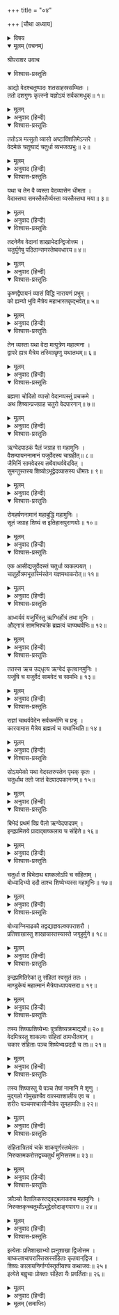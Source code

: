 +++
title = "०४"

+++
[चौथा अध्याय]



<details><summary>विषय</summary>

ऋग्वेदकी शाखाओंका विस्तार
</details>


<details open><summary>मूलम् (वचनम्)</summary>

श्रीपराशर उवाच
</details>

<details open><summary>विश्वास-प्रस्तुतिः</summary>

आद्यो वेदश्चतुष्पादः शतसाहस्रसम्मितः ।  
ततो दशगुणः कृत्स्नो यज्ञोऽयं सर्वकामधुक्॥ १॥
</details>

<details><summary>मूलम्</summary>

आद्यो वेदश्चतुष्पादः शतसाहस्रसम्मितः ।  
ततो दशगुणः कृत्स्नो यज्ञोऽयं सर्वकामधुक्॥ १॥
</details>

<details><summary>अनुवाद (हिन्दी)</summary>

श्रीपराशरजी  बोले—सृष्टिके आदिमें ईश्वरसे आविर्भूत वेद ऋक्-यजुः आदि चार पादोंसे युक्त और एक लक्ष मन्त्रवाला था । उसीसे समस्त कामनाओंको देनेवाले अग्निहोत्रादि दस प्रकारके यज्ञोंका प्रचार हुआ॥ १॥
</details>

<details open><summary>विश्वास-प्रस्तुतिः</summary>

ततोऽत्र मत्सुतो व्यासो अष्टाविंशतिमेऽन्तरे ।  
वेदमेकं चतुष्पादं चतुर्धा व्यभजत्प्रभुः॥ २॥
</details>

<details><summary>मूलम्</summary>

ततोऽत्र मत्सुतो व्यासो अष्टाविंशतिमेऽन्तरे ।  
वेदमेकं चतुष्पादं चतुर्धा व्यभजत्प्रभुः॥ २॥
</details>

<details><summary>अनुवाद (हिन्दी)</summary>

तदनन्तर अट्ठाईसवें द्वापरयुगमें मेरे पुत्र कृष्णद्वैपायनने इस चतुष्पादयुक्त एक ही वेदके चार भाग किये॥ २॥
</details>

<details open><summary>विश्वास-प्रस्तुतिः</summary>

यथा च तेन वै व्यस्ता वेदव्यासेन धीमता ।  
वेदास्तथा समस्तैस्तैर्व्यस्ता व्यस्तैस्तथा मया॥ ३॥
</details>

<details><summary>मूलम्</summary>

यथा च तेन वै व्यस्ता वेदव्यासेन धीमता ।  
वेदास्तथा समस्तैस्तैर्व्यस्ता व्यस्तैस्तथा मया॥ ३॥
</details>

<details><summary>अनुवाद (हिन्दी)</summary>

परम बुद्धिमान् वेदव्यासने उनका जिस प्रकार विभाग किया है, ठीक उसी प्रकार अन्यान्य वेदव्यासोंने तथा मैंने भी पहले किया था॥ ३॥
</details>

<details open><summary>विश्वास-प्रस्तुतिः</summary>

तदनेनैव वेदानां शाखाभेदान्द्विजोत्तम ।  
चतुर्युगेषु पठितान्समस्तेष्ववधारय॥ ४॥
</details>

<details><summary>मूलम्</summary>

तदनेनैव वेदानां शाखाभेदान्द्विजोत्तम ।  
चतुर्युगेषु पठितान्समस्तेष्ववधारय॥ ४॥
</details>

<details><summary>अनुवाद (हिन्दी)</summary>

अतः हे द्विज! समस्त चतुर्युगोंमें इन्हीं शाखाभेदोंसे वेदका पाठ होता है—ऐसा जानो॥ ४॥
</details>

<details open><summary>विश्वास-प्रस्तुतिः</summary>

कृष्णद्वैपायनं व्यासं विद्धि नारायणं प्रभुम् ।  
को ह्यन्यो भुवि मैत्रेय महाभारतकृद्भवेत्॥ ५॥
</details>

<details><summary>मूलम्</summary>

कृष्णद्वैपायनं व्यासं विद्धि नारायणं प्रभुम् ।  
को ह्यन्यो भुवि मैत्रेय महाभारतकृद्भवेत्॥ ५॥
</details>

<details><summary>अनुवाद (हिन्दी)</summary>

भगवान‍् कृष्णद्वैपायनको तुम साक्षात् नारायण ही समझो, क्योंकि हे मैत्रेय! संसारमें नारायणके अतिरिक्त और कौन महाभारतका रचयिता हो सकता है?॥ ५॥
</details>

<details open><summary>विश्वास-प्रस्तुतिः</summary>

तेन व्यस्ता यथा वेदा मत्पुत्रेण महात्मना ।  
द्वापरे ह्यत्र मैत्रेय तस्मिञ्छृणु यथातथम्॥ ६॥
</details>

<details><summary>मूलम्</summary>

तेन व्यस्ता यथा वेदा मत्पुत्रेण महात्मना ।  
द्वापरे ह्यत्र मैत्रेय तस्मिञ्छृणु यथातथम्॥ ६॥
</details>

<details><summary>अनुवाद (हिन्दी)</summary>

हे मैत्रेय! द्वापरयुगमें मेरे पुत्र महात्मा कृष्णद्वैपायनने जिस प्रकार वेदोंका विभाग किया था वह यथावत् सुनो॥ ६॥
</details>

<details open><summary>विश्वास-प्रस्तुतिः</summary>

ब्रह्मणा चोदितो व्यासो वेदान्व्यस्तुं प्रचक्रमे ।  
अथ शिष्यान्प्रजग्राह चतुरो वेदपारगान्॥ ७॥
</details>

<details><summary>मूलम्</summary>

ब्रह्मणा चोदितो व्यासो वेदान्व्यस्तुं प्रचक्रमे ।  
अथ शिष्यान्प्रजग्राह चतुरो वेदपारगान्॥ ७॥
</details>

<details><summary>अनुवाद (हिन्दी)</summary>

जब ब्रह्माजीकी प्रेरणासे व्यासजीने वेदोंका विभाग करनेका उपक्रम किया, तो उन्होंने वेदका अन्ततक अध्ययन करनेमें समर्थ चार ऋषियोंको शिष्य बनाया॥ ७॥
</details>

<details open><summary>विश्वास-प्रस्तुतिः</summary>

ऋग्वेदपाठकं पैलं जग्राह स महामुनिः ।  
वैशम्पायननामानं यजुर्वेदस्य चाग्रहीत्॥ ८॥  
जैमिनिं सामवेदस्य तथैवाथर्ववेदवित् ।  
सुमन्तुस्तस्य शिष्योऽभूद्वेदव्यासस्य धीमतः॥ ९॥
</details>

<details><summary>मूलम्</summary>

ऋग्वेदपाठकं पैलं जग्राह स महामुनिः ।  
वैशम्पायननामानं यजुर्वेदस्य चाग्रहीत्॥ ८॥  
जैमिनिं सामवेदस्य तथैवाथर्ववेदवित् ।  
सुमन्तुस्तस्य शिष्योऽभूद्वेदव्यासस्य धीमतः॥ ९॥
</details>

<details><summary>अनुवाद (हिन्दी)</summary>

उनमेंसे उन महामुनिने पैलको ऋग्वेद, वैशम्पायनको यजुर्वेद और जैमिनिको सामवेद पढ़ाया तथा उन मतिमान् व्यासजीका सुमन्तु नामक शिष्य अथर्ववेदका ज्ञाता हुआ॥ ८-९॥
</details>

<details open><summary>विश्वास-प्रस्तुतिः</summary>

रोमहर्षणनामानं महाबुद्धिं महामुनिः ।  
सूतं जग्राह शिष्यं स इतिहासपुराणयोः॥ १०॥
</details>

<details><summary>मूलम्</summary>

रोमहर्षणनामानं महाबुद्धिं महामुनिः ।  
सूतं जग्राह शिष्यं स इतिहासपुराणयोः॥ १०॥
</details>

<details><summary>अनुवाद (हिन्दी)</summary>

इनके सिवा सूतजातीय महाबुद्धिमान् रोमहर्षणको महामुनि व्यासजीने अपने इतिहास और पुराणके विद्यार्थीरूपसे ग्रहण किया॥ १०॥
</details>

<details open><summary>विश्वास-प्रस्तुतिः</summary>

एक आसीद्यजुर्वेदस्तं चतुर्धा व्यकल्पयत् ।  
चातुर्होत्रमभूत्तस्मिंस्तेन यज्ञमथाकरोत्॥ ११॥
</details>

<details><summary>मूलम्</summary>

एक आसीद्यजुर्वेदस्तं चतुर्धा व्यकल्पयत् ।  
चातुर्होत्रमभूत्तस्मिंस्तेन यज्ञमथाकरोत्॥ ११॥
</details>

<details><summary>अनुवाद (हिन्दी)</summary>

पूर्वकालमें यजुर्वेद एक ही था । उसके उन्होंने चार विभाग किये, अतः उसमें चातुर्होत्रकी प्रवृत्ति हुई और इस चातुर्होत्र-विधिसे ही उन्होंने यज्ञानुष्ठानकी व्यवस्था की॥ ११॥
</details>

<details open><summary>विश्वास-प्रस्तुतिः</summary>

आध्वर्यवं यजुर्भिस्तु ऋग्भिर्होत्रं तथा मुनिः ।  
औद‍्गात्रं सामभिश्चक्रे ब्रह्मत्वं चाप्यथर्वभिः॥ १२॥
</details>

<details><summary>मूलम्</summary>

आध्वर्यवं यजुर्भिस्तु ऋग्भिर्होत्रं तथा मुनिः ।  
औद‍्गात्रं सामभिश्चक्रे ब्रह्मत्वं चाप्यथर्वभिः॥ १२॥
</details>

<details><summary>अनुवाद (हिन्दी)</summary>

व्यासजीने यजुःसे अध्वर्युके, ऋक‍‍्से होताके, सामसे उद‍्गाताके तथा अथर्ववेदसे ब्रह्माके कर्मकी स्थापना की॥ १२॥
</details>

<details open><summary>विश्वास-प्रस्तुतिः</summary>

ततस्स ऋच उद्‍धृत्य ऋग्वेदं कृतवान‍्मुनिः ।  
यजूंषि च यजुर्वेदं सामवेदं च सामभिः॥ १३॥
</details>

<details><summary>मूलम्</summary>

ततस्स ऋच उद्‍धृत्य ऋग्वेदं कृतवान‍्मुनिः ।  
यजूंषि च यजुर्वेदं सामवेदं च सामभिः॥ १३॥
</details>

<details><summary>अनुवाद (हिन्दी)</summary>

तदनन्तर उन्होंने ऋक् तथा यजुःश्रुतियोंका उद्धार करके ऋग्वेद एवं यजुर्वेदकी और सामश्रुतियोंसे सामवेदकी रचना की॥ १३॥
</details>

<details open><summary>विश्वास-प्रस्तुतिः</summary>

राज्ञां चाथर्ववेदेन सर्वकर्माणि च प्रभुः ।  
कारयामास मैत्रेय ब्रह्मत्वं च यथास्थिति॥ १४॥
</details>

<details><summary>मूलम्</summary>

राज्ञां चाथर्ववेदेन सर्वकर्माणि च प्रभुः ।  
कारयामास मैत्रेय ब्रह्मत्वं च यथास्थिति॥ १४॥
</details>

<details><summary>अनुवाद (हिन्दी)</summary>

हे मैत्रेय! अथर्ववेदके द्वारा भगवान‍् व्यासजीने सम्पूर्ण राज-कर्म और ब्रह्मत्वकी यथावत् व्यवस्था की॥ १४॥
</details>

<details open><summary>विश्वास-प्रस्तुतिः</summary>

सोऽयमेको यथा वेदस्तरुस्तेन पृथक् कृतः ।  
चतुर्धाथ ततो जातं वेदपादपकाननम्॥ १५॥
</details>

<details><summary>मूलम्</summary>

सोऽयमेको यथा वेदस्तरुस्तेन पृथक् कृतः ।  
चतुर्धाथ ततो जातं वेदपादपकाननम्॥ १५॥
</details>

<details><summary>अनुवाद (हिन्दी)</summary>

इस प्रकार व्यासजीने वेदरूप एक वृक्षके चार विभाग कर दिये फिर विभक्त हुए उन चारोंसे वेदरूपी वृक्षोंका वन उत्पन्न हुआ॥ १५॥
</details>

<details open><summary>विश्वास-प्रस्तुतिः</summary>

बिभेदं प्रथमं विप्र पैलो ऋग्वेदपादपम् ।  
इन्द्रप्रमितये प्रादाद‍्बाष्कलाय च संहिते॥ १६॥
</details>

<details><summary>मूलम्</summary>

बिभेदं प्रथमं विप्र पैलो ऋग्वेदपादपम् ।  
इन्द्रप्रमितये प्रादाद‍्बाष्कलाय च संहिते॥ १६॥
</details>

<details><summary>अनुवाद (हिन्दी)</summary>

हे विप्र! पहले पैलने ऋग्वेदरूप वृक्षके दो विभाग किये और उन दोनों शाखाओंको अपने शिष्य इन्द्रप्रमिति और बाष्कलको पढ़ाया॥ १६॥
</details>

<details open><summary>विश्वास-प्रस्तुतिः</summary>

चतुर्धा स बिभेदाथ बाष्कलोऽपि च संहिताम् ।  
बोध्यादिभ्यो ददौ ताश्च शिष्येभ्यस्स महामुनिः॥ १७॥
</details>

<details><summary>मूलम्</summary>

चतुर्धा स बिभेदाथ बाष्कलोऽपि च संहिताम् ।  
बोध्यादिभ्यो ददौ ताश्च शिष्येभ्यस्स महामुनिः॥ १७॥
</details>

<details><summary>अनुवाद (हिन्दी)</summary>

फिर बाष्कलने भी अपनी शाखाके चार भाग किये और उन्हें बोध्य आदि अपने शिष्योंको दिया॥ १७॥
</details>

<details open><summary>विश्वास-प्रस्तुतिः</summary>

बोध्याग्निमाढकौ तद्वद्याज्ञवल्क्यपराशरौ ।  
प्रतिशाखास्तु शाखायास्तस्यास्ते जगृहुर्मुने॥ १८॥
</details>

<details><summary>मूलम्</summary>

बोध्याग्निमाढकौ तद्वद्याज्ञवल्क्यपराशरौ ।  
प्रतिशाखास्तु शाखायास्तस्यास्ते जगृहुर्मुने॥ १८॥
</details>

<details><summary>अनुवाद (हिन्दी)</summary>

हे मुने! बाष्कलकी शाखाकी उन चारों प्रतिशाखाओंको उनके शिष्य बोध्य, आग्निमाढक, याज्ञवल्क्य और पराशरने ग्रहण किया॥ १८॥
</details>

<details open><summary>विश्वास-प्रस्तुतिः</summary>

इन्द्रप्रमितिरेकां तु संहितां स्वसुतं ततः ।  
माण्डुकेयं महात्मानं मैत्रेयाध्यापयत्तदा॥ १९॥
</details>

<details><summary>मूलम्</summary>

इन्द्रप्रमितिरेकां तु संहितां स्वसुतं ततः ।  
माण्डुकेयं महात्मानं मैत्रेयाध्यापयत्तदा॥ १९॥
</details>

<details><summary>अनुवाद (हिन्दी)</summary>

हे मैत्रेयजी! इन्द्रप्रमितिने अपनी प्रतिशाखाको अपने पुत्र महात्मा माण्डुकेयको पढ़ाया॥ १९॥
</details>

<details open><summary>विश्वास-प्रस्तुतिः</summary>

तस्य शिष्यप्रशिष्येभ्यः पुत्रशिष्यक्रमाद्ययौ॥ २०॥  
वेदमित्रस्तु शाकल्यः संहितां तामधीतवान‍् ।  
चकार संहिताः पञ्च शिष्येभ्यःप्रददौ च ताः॥ २१॥
</details>

<details><summary>मूलम्</summary>

तस्य शिष्यप्रशिष्येभ्यः पुत्रशिष्यक्रमाद्ययौ॥ २०॥  
वेदमित्रस्तु शाकल्यः संहितां तामधीतवान‍् ।  
चकार संहिताः पञ्च शिष्येभ्यःप्रददौ च ताः॥ २१॥
</details>

<details><summary>अनुवाद (हिन्दी)</summary>

इस प्रकार शिष्य-प्रशिष्य-क्रमसे उस शाखाका उनके पुत्र और शिष्योंमें प्रचार हुआ । इस शिष्य-परम्परासे ही शाकल्य वेदमित्रने उस संहिताको पढ़ा और उसको पाँच अनुशाखाओंमें विभक्त कर अपने पाँच शिष्योंको पढ़ाया॥ २०-२१॥
</details>

<details open><summary>विश्वास-प्रस्तुतिः</summary>

तस्य शिष्यास्तु ये पञ्च तेषां नामानि मे शृणु ।  
मुद‍्गलो गोमुखश्चैव वात्स्यश्शालीय एव च ।  
शरीरः पञ्चमश्चासीन्मैत्रेय सुमहामतिः॥ २२॥
</details>

<details><summary>मूलम्</summary>

तस्य शिष्यास्तु ये पञ्च तेषां नामानि मे शृणु ।  
मुद‍्गलो गोमुखश्चैव वात्स्यश्शालीय एव च ।  
शरीरः पञ्चमश्चासीन्मैत्रेय सुमहामतिः॥ २२॥
</details>

<details><summary>अनुवाद (हिन्दी)</summary>

उसके जो पाँच शिष्य थे उनके नाम सुनो । हे मैत्रेय! वे मुद‍्गल, गोमुख, वात्स्य और शालीय तथा पाँचवें महामति शरीर थे॥ २२॥
</details>

<details open><summary>विश्वास-प्रस्तुतिः</summary>

संहितात्रितयं चक्रे शाकपूर्णस्तथेतरः ।  
निरुक्तमकरोत्तद्वच्चतुर्थं मुनिसत्तम॥ २३॥
</details>

<details><summary>मूलम्</summary>

संहितात्रितयं चक्रे शाकपूर्णस्तथेतरः ।  
निरुक्तमकरोत्तद्वच्चतुर्थं मुनिसत्तम॥ २३॥
</details>

<details><summary>अनुवाद (हिन्दी)</summary>

हे मुनिसत्तम! उनके एक दूसरे शिष्य शाकपूर्णने तीन वेदसंहिताओंकी तथा चौथे एक निरुक्त-ग्रन्थकी रचना की॥ २३॥
</details>

<details open><summary>विश्वास-प्रस्तुतिः</summary>

क्रौञ्चो वैतालिकस्तद‍्वद‍्बलाकश्च महामुनिः ।  
निरुक्तकृच्चतुर्थोऽभूद्वेदवेदाङ्गपारगः॥ २४॥
</details>

<details><summary>मूलम्</summary>

क्रौञ्चो वैतालिकस्तद‍्वद‍्बलाकश्च महामुनिः ।  
निरुक्तकृच्चतुर्थोऽभूद्वेदवेदाङ्गपारगः॥ २४॥
</details>

<details><summary>अनुवाद (हिन्दी)</summary>

[उन संहिताओंका अध्ययन करनेवाले उनके शिष्य] महामुनि क्रौंच, वैतालिक और बलाक थे तथा [निरुक्तका अध्ययन करनेवाले] एक चौथे शिष्य वेद-वेदांगके पारगामी निरुक्तकार हुए॥ २४॥
</details>

<details open><summary>विश्वास-प्रस्तुतिः</summary>

इत्येताः प्रतिशाखाभ्यो ह्यनुशाखा द्विजोत्तम ।  
बाष्कलश्चापरास्तिस्रस्संहिताः कृतवान‍्द्विज ।  
शिष्यः कालायनिर्गार्ग्यस्तृतीयश्च कथाजवः॥ २५॥  
इत्येते बह्वृचाः प्रोक्ताः संहिता यैः प्रवर्तिताः॥ २६॥
</details>

<details><summary>मूलम्</summary>

इत्येताः प्रतिशाखाभ्यो ह्यनुशाखा द्विजोत्तम ।  
बाष्कलश्चापरास्तिस्रस्संहिताः कृतवान‍्द्विज ।  
शिष्यः कालायनिर्गार्ग्यस्तृतीयश्च कथाजवः॥ २५॥  
इत्येते बह्वृचाः प्रोक्ताः संहिता यैः प्रवर्तिताः॥ २६॥
</details>

<details><summary>अनुवाद (हिन्दी)</summary>

इस प्रकार वेदरूपवृक्षकी प्रतिशाखाओंसे अनुशाखाओंकी उत्पत्ति हुई । हे द्विजोत्तम! बाष्कलने और भी तीन संहिताओंकी रचना की । उनके [उन संहिताओंको पढ़नेवाले] शिष्य कालायनि, गार्ग्य तथा कथाजव थे । इस प्रकार जिन्होंने संहिताओंकी रचना की वे बह्वृच कहलाये॥ २५-२६॥
</details>

<details><summary>मूलम् (समाप्तिः)</summary>

इति श्रीविष्णुपुराणे तृतीयेंऽशे चतुर्थोऽध्यायः॥ ४॥
</details>
